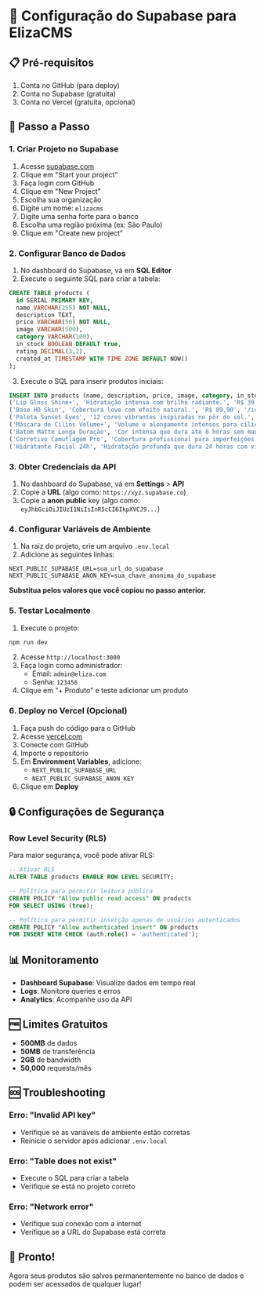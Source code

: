 # 🚀 Configuração do Supabase para ElizaCMS

## 📋 Pré-requisitos

1. Conta no GitHub (para deploy)
2. Conta no Supabase (gratuita)
3. Conta no Vercel (gratuita, opcional)

## 🔧 Passo a Passo

### 1. Criar Projeto no Supabase

1. Acesse [supabase.com](https://supabase.com)
2. Clique em "Start your project"
3. Faça login com GitHub
4. Clique em "New Project"
5. Escolha sua organização
6. Digite um nome: `elizacms`
7. Digite uma senha forte para o banco
8. Escolha uma região próxima (ex: São Paulo)
9. Clique em "Create new project"

### 2. Configurar Banco de Dados

1. No dashboard do Supabase, vá em **SQL Editor**
2. Execute o seguinte SQL para criar a tabela:

```sql
CREATE TABLE products (
  id SERIAL PRIMARY KEY,
  name VARCHAR(255) NOT NULL,
  description TEXT,
  price VARCHAR(50) NOT NULL,
  image VARCHAR(500),
  category VARCHAR(100),
  in_stock BOOLEAN DEFAULT true,
  rating DECIMAL(3,2),
  created_at TIMESTAMP WITH TIME ZONE DEFAULT NOW()
);
```

3. Execute o SQL para inserir produtos iniciais:

```sql
INSERT INTO products (name, description, price, image, category, in_stock) VALUES
('Lip Gloss Shine+', 'Hidratação intensa com brilho radiante.', 'R$ 39,90', '/icons/download.jpg', 'lips', true),
('Base HD Skin', 'Cobertura leve com efeito natural.', 'R$ 89,90', '/icons/img1.jpeg', 'face', true),
('Paleta Sunset Eyes', '12 cores vibrantes inspiradas no pôr do sol.', 'R$ 129,90', '/icons/img2.jpeg', 'eyes', true),
('Máscara de Cílios Volume+', 'Volume e alongamento intensos para cílios deslumbrantes.', 'R$ 59,90', '/icons/img3.jpeg', 'eyes', true),
('Batom Matte Longa Duração', 'Cor intensa que dura até 8 horas sem manchar.', 'R$ 79,90', '/icons/Card.svg', 'lips', true),
('Corretivo Camuflagem Pro', 'Cobertura profissional para imperfeições.', 'R$ 45,90', '/icons/Card.svg', 'face', true),
('Hidratante Facial 24h', 'Hidratação profunda que dura 24 horas com vitamina C.', 'R$ 69,90', '/icons/Card.svg', 'skincare', true);
```

### 3. Obter Credenciais da API

1. No dashboard do Supabase, vá em **Settings** > **API**
2. Copie a **URL** (algo como: `https://xyz.supabase.co`)
3. Copie a **anon public** key (algo como: `eyJhbGciOiJIUzI1NiIsInR5cCI6IkpXVCJ9...`)

### 4. Configurar Variáveis de Ambiente

1. Na raiz do projeto, crie um arquivo `.env.local`
2. Adicione as seguintes linhas:

```env
NEXT_PUBLIC_SUPABASE_URL=sua_url_do_supabase
NEXT_PUBLIC_SUPABASE_ANON_KEY=sua_chave_anonima_do_supabase
```

**Substitua pelos valores que você copiou no passo anterior.**

### 5. Testar Localmente

1. Execute o projeto:
```bash
npm run dev
```

2. Acesse `http://localhost:3000`
3. Faça login como administrador:
   - Email: `admin@eliza.com`
   - Senha: `123456`
4. Clique em "+ Produto" e teste adicionar um produto

### 6. Deploy no Vercel (Opcional)

1. Faça push do código para o GitHub
2. Acesse [vercel.com](https://vercel.com)
3. Conecte com GitHub
4. Importe o repositório
5. Em **Environment Variables**, adicione:
   - `NEXT_PUBLIC_SUPABASE_URL`
   - `NEXT_PUBLIC_SUPABASE_ANON_KEY`
6. Clique em **Deploy**

## 🔒 Configurações de Segurança

### Row Level Security (RLS)

Para maior segurança, você pode ativar RLS:

```sql
-- Ativar RLS
ALTER TABLE products ENABLE ROW LEVEL SECURITY;

-- Política para permitir leitura pública
CREATE POLICY "Allow public read access" ON products
FOR SELECT USING (true);

-- Política para permitir inserção apenas de usuários autenticados
CREATE POLICY "Allow authenticated insert" ON products
FOR INSERT WITH CHECK (auth.role() = 'authenticated');
```

## 📊 Monitoramento

- **Dashboard Supabase**: Visualize dados em tempo real
- **Logs**: Monitore queries e erros
- **Analytics**: Acompanhe uso da API

## 🆓 Limites Gratuitos

- **500MB** de dados
- **50MB** de transferência
- **2GB** de bandwidth
- **50,000** requests/mês

## 🆘 Troubleshooting

### Erro: "Invalid API key"
- Verifique se as variáveis de ambiente estão corretas
- Reinicie o servidor após adicionar `.env.local`

### Erro: "Table does not exist"
- Execute o SQL para criar a tabela
- Verifique se está no projeto correto

### Erro: "Network error"
- Verifique sua conexão com a internet
- Verifique se a URL do Supabase está correta

## 🎉 Pronto!

Agora seus produtos são salvos permanentemente no banco de dados e podem ser acessados de qualquer lugar! 